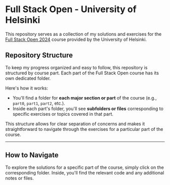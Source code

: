# Full Stack Open - University of Helsinki

This repository serves as a collection of my solutions and exercises for the [Full Stack Open 2024](https://fullstackopen.com/en/) course provided by the University of Helsinki.

## Repository Structure

To keep my progress organized and easy to follow, this repository is structured by course part. Each part of the Full Stack Open course has its own dedicated folder.

Here's how it works:

* You'll find a folder for **each major section or part** of the course (e.g., `part0`, `part1`, `part2`, etc.).
* Inside each part's folder, you'll see **subfolders or files** corresponding to specific exercises or topics covered in that part.

This structure allows for clear separation of concerns and makes it straightforward to navigate through the exercises for a particular part of the course.

---

## How to Navigate

To explore the solutions for a specific part of the course, simply click on the corresponding folder. Inside, you'll find the relevant code and any additional notes or files.
